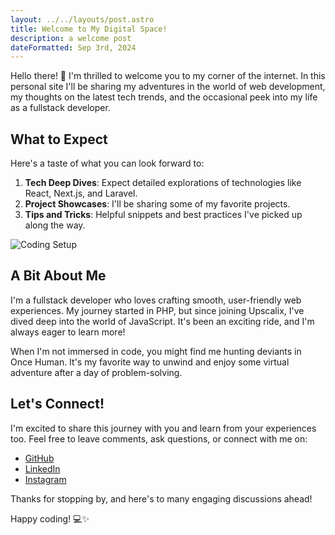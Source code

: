 ```yaml
---
layout: ../../layouts/post.astro
title: Welcome to My Digital Space!
description: a welcome post
dateFormatted: Sep 3rd, 2024
---
```


Hello there! 👋 I'm thrilled to welcome you to my corner of the internet. In this personal site I'll be sharing my adventures in the world of web development, my thoughts on the latest tech trends, and the occasional peek into my life as a fullstack developer.

## What to Expect

Here's a taste of what you can look forward to:

1. **Tech Deep Dives**: Expect detailed explorations of technologies like React, Next.js, and Laravel.
2. **Project Showcases**: I'll be sharing some of my favorite projects.
3. **Tips and Tricks**: Helpful snippets and best practices I've picked up along the way.

<img src="/assets/images/posts/me.jpeg" alt="Coding Setup" class="float-left mr-5 w-full md:w-72 lg:w-80 mb-4 md:mb-0">

## A Bit About Me

I'm a fullstack developer who loves crafting smooth, user-friendly web experiences. My journey started in PHP, but since joining Upscalix, I've dived deep into the world of JavaScript. It's been an exciting ride, and I'm always eager to learn more!

When I'm not immersed in code, you might find me hunting deviants in Once Human. It's my favorite way to unwind and enjoy some virtual adventure after a day of problem-solving.

<div style="clear: both;"></div>

## Let's Connect!

I'm excited to share this journey with you and learn from your experiences too. Feel free to leave comments, ask questions, or connect with me on:

- [GitHub](https://github.com/dodycode)
- [LinkedIn](https://www.linkedin.com/in/dodycode/)
- [Instagram](https://www.instagram.com/__dodypras/)

Thanks for stopping by, and here's to many engaging discussions ahead!

Happy coding! 💻✨
